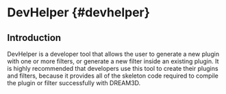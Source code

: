 DevHelper {#devhelper}
========

## Introduction ##
DevHelper is a developer tool that allows the user to generate a new plugin with one or more filters, or generate a new filter inside an existing plugin.  It is highly recommended that developers use this tool to create their plugins and filters, because it provides all of the skeleton code required to compile the plugin or filter successfully with DREAM3D.